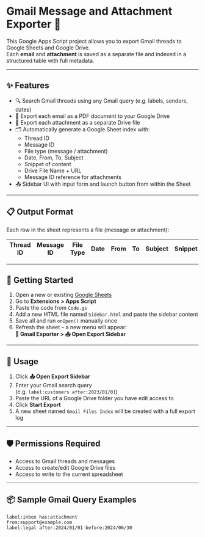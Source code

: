 # Gmail Message and Attachment Exporter 📩

This Google Apps Script project allows you to export Gmail threads to Google Sheets and Google Drive.  
Each **email** and **attachment** is saved as a separate file and indexed in a structured table with full metadata.

---

## ✨ Features

- 🔍 Search Gmail threads using any Gmail query (e.g. labels, senders, dates)
- 📄 Export each email as a PDF document to your Google Drive
- 📎 Export each attachment as a separate Drive file
- 🗂️ Automatically generate a Google Sheet index with:
  - Thread ID
  - Message ID
  - File type (message / attachment)
  - Date, From, To, Subject
  - Snippet of content
  - Drive File Name + URL
  - Message ID reference for attachments
- 📤 Sidebar UI with input form and launch button from within the Sheet

---

## 📋 Output Format

Each row in the sheet represents a file (message or attachment):

| Thread ID | Message ID | File Type | Date | From | To | Subject | Snippet | File Name | Drive URL | Attachment Message ID |
|-----------|------------|-----------|------|------|----|---------|---------|------------|------------|------------------------|

---

## 🚀 Getting Started

1. Open a new or existing [Google Sheets](https://sheets.new)
2. Go to **Extensions > Apps Script**
3. Paste the code from `Code.gs`
4. Add a new HTML file named `Sidebar.html` and paste the sidebar content
5. Save all and run `onOpen()` manually once
6. Refresh the sheet – a new menu will appear:  
   **📩 Gmail Exporter > 📤 Open Export Sidebar**

---

## 🧠 Usage

1. Click **📤 Open Export Sidebar**
2. Enter your Gmail search query  
   (e.g. `label:customers after:2023/01/01`)
3. Paste the URL of a Google Drive folder you have edit access to
4. Click **Start Export**
5. A new sheet named `Gmail Files Index` will be created with a full export log

---

## 🛡️ Permissions Required

- Access to Gmail threads and messages
- Access to create/edit Google Drive files
- Access to write to the current spreadsheet

---

## 📦 Sample Gmail Query Examples

```text
label:inbox has:attachment
from:support@example.com
label:legal after:2024/01/01 before:2024/06/30
